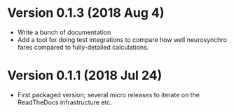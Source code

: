 # Version 0.1.3 (2018 Aug 4)

- Write a bunch of documentation
- Add a tool for doing test integrations to compare how well neurosynchro
  fares compared to fully-detailed calculations.

# Version 0.1.1 (2018 Jul 24)

- First packaged version; several micro releases to iterate on the ReadTheDocs
  infrastructure etc.
